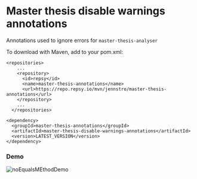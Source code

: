 # Master thesis disable warnings annotations

Annotations used to ignore errors for ````master-thesis-analyser````

To download with Maven, add to your pom.xml: 

```
<repositories>
    ...
    <repository>
      <id>repsy</id>
      <name>master-thesis-annotations</name>
      <url>https://repo.repsy.io/mvn/jennstro/master-thesis-annotations</url>
    </repository>
    ...
  </repositories>
```

```
<dependency>
  <groupId>master-thesis-annotations</groupId>
  <artifactId>master-thesis-disable-warnings-annotations</artifactId>
  <version>LATEST_VERSION</version>
</dependency>
```

### Demo
![noEqualsMEthodDemo](https://user-images.githubusercontent.com/48728008/148528930-d7e1669b-8e98-4a61-8609-cc7424eb1574.gif)

